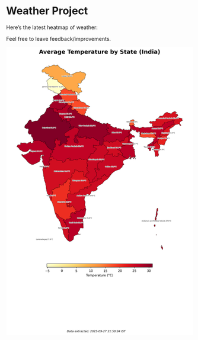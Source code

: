 # Weather Project

Here’s the latest heatmap of weather:

Feel free to leave feedback/improvements.

![India Heatmap](docs/assets/india_heatmap.png?v=D80ED4)

